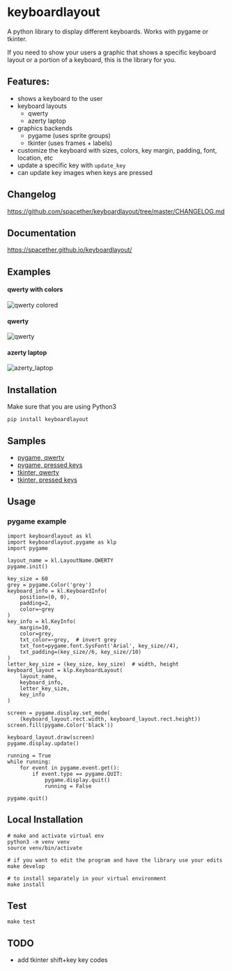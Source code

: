 # keyboardlayout
A python library to display different keyboards.
Works with pygame or tkinter.

If you need to show your users a graphic that shows a specific keyboard layout or a portion of a keyboard, this is the library for you.

## Features:
- shows a keyboard to the user
- keyboard layouts
  - qwerty
  - azerty laptop
- graphics backends
  - pygame (uses sprite groups)
  - tkinter (uses frames + labels)
- customize the keyboard with sizes, colors, key margin, padding, font, location, etc
- update a specific key with `update_key`
- can update key images when keys are pressed

## Changelog
https://github.com/spacether/keyboardlayout/tree/master/CHANGELOG.md

## Documentation
https://spacether.github.io/keyboardlayout/

## Examples
#### qwerty with colors
![qwerty colored](https://raw.githubusercontent.com/spacether/keyboardlayout/master/samples/images/qwerty_colored.jpg)

#### qwerty
![qwerty](https://raw.githubusercontent.com/spacether/keyboardlayout/master/samples/images/qwerty.jpg)

#### azerty laptop
![azerty_laptop](https://raw.githubusercontent.com/spacether/keyboardlayout/master/samples/images/azerty_laptop.jpg)

## Installation
Make sure that you are using Python3
```
pip install keyboardlayout
```

## Samples
- [pygame, qwerty](https://github.com/spacether/keyboardlayout/tree/master/samples/pygame_qwerty.py)
- [pygame, pressed keys](https://github.com/spacether/keyboardlayout/tree/master/samples/pygame_pressed_keys.py)
- [tkinter, qwerty](https://github.com/spacether/keyboardlayout/tree/master/samples/tkinter_qwerty.py)
- [tkinter, pressed keys](https://github.com/spacether/keyboardlayout/tree/master/samples/tkinter_pressed_keys.py)

## Usage
### pygame example
```
import keyboardlayout as kl
import keyboardlayout.pygame as klp
import pygame

layout_name = kl.LayoutName.QWERTY
pygame.init()

key_size = 60
grey = pygame.Color('grey')
keyboard_info = kl.KeyboardInfo(
    position=(0, 0),
    padding=2,
    color=~grey
)
key_info = kl.KeyInfo(
    margin=10,
    color=grey,
    txt_color=~grey,  # invert grey
    txt_font=pygame.font.SysFont('Arial', key_size//4),
    txt_padding=(key_size//6, key_size//10)
)
letter_key_size = (key_size, key_size)  # width, height
keyboard_layout = klp.KeyboardLayout(
    layout_name,
    keyboard_info,
    letter_key_size,
    key_info
)

screen = pygame.display.set_mode(
    (keyboard_layout.rect.width, keyboard_layout.rect.height))
screen.fill(pygame.Color('black'))

keyboard_layout.draw(screen)
pygame.display.update()

running = True
while running:
    for event in pygame.event.get():
        if event.type == pygame.QUIT:
            pygame.display.quit()
            running = False

pygame.quit()
```

## Local Installation
```
# make and activate virtual env
python3 -m venv venv
source venv/bin/activate

# if you want to edit the program and have the library use your edits
make develop

# to install separately in your virtual environment
make install
```

## Test
```
make test
```

## TODO
- add tkinter shift+key key codes
